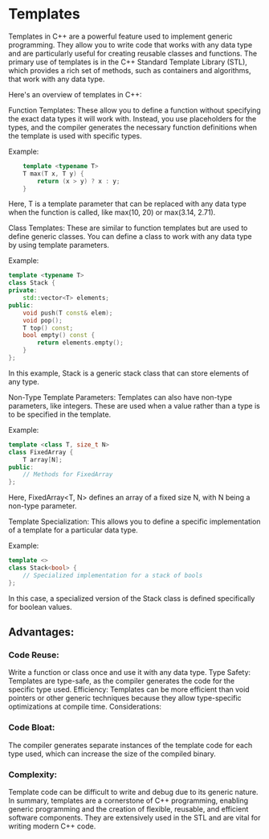 # Templates

Templates in C++ are a powerful feature used to implement generic programming. They allow you to write code that works with any data type and are particularly useful for creating reusable classes and functions. The primary use of templates is in the C++ Standard Template Library (STL), which provides a rich set of methods, such as containers and algorithms, that work with any data type.

Here's an overview of templates in C++:

Function Templates: These allow you to define a function without specifying the exact data types it will work with. Instead, you use placeholders for the types, and the compiler generates the necessary function definitions when the template is used with specific types.

Example:

```cpp
    template <typename T>
    T max(T x, T y) {
        return (x > y) ? x : y;
    }
```
Here, T is a template parameter that can be replaced with any data type when the function is called, like max<int>(10, 20) or max<double>(3.14, 2.71).

Class Templates: These are similar to function templates but are used to define generic classes. You can define a class to work with any data type by using template parameters.

Example:

```cpp
template <typename T>
class Stack {
private:
    std::vector<T> elements;
public:
    void push(T const& elem);
    void pop();
    T top() const;
    bool empty() const {
        return elements.empty();
    }
};
```

In this example, Stack<T> is a generic stack class that can store elements of any type.

Non-Type Template Parameters: Templates can also have non-type parameters, like integers. These are used when a value rather than a type is to be specified in the template.

Example:

```cpp
template <class T, size_t N>
class FixedArray {
    T array[N];
public:
    // Methods for FixedArray
};
```

Here, FixedArray<T, N> defines an array of a fixed size N, with N being a non-type parameter.

Template Specialization: This allows you to define a specific implementation of a template for a particular data type.

Example:

```cpp
template <>
class Stack<bool> { 
    // Specialized implementation for a stack of bools
};
```
In this case, a specialized version of the Stack class is defined specifically for boolean values.

## Advantages:

### Code Reuse:
Write a function or class once and use it with any data type.
Type Safety: Templates are type-safe, as the compiler generates the code for the specific type used.
Efficiency: Templates can be more efficient than void pointers or other generic techniques because they allow type-specific optimizations at compile time.
Considerations:

### Code Bloat:
The compiler generates separate instances of the template code for each type used, which can increase the size of the compiled binary.

### Complexity:
Template code can be difficult to write and debug due to its generic nature.
In summary, templates are a cornerstone of C++ programming, enabling generic programming and the creation of flexible, reusable, and efficient software components. They are extensively used in the STL and are vital for writing modern C++ code.
